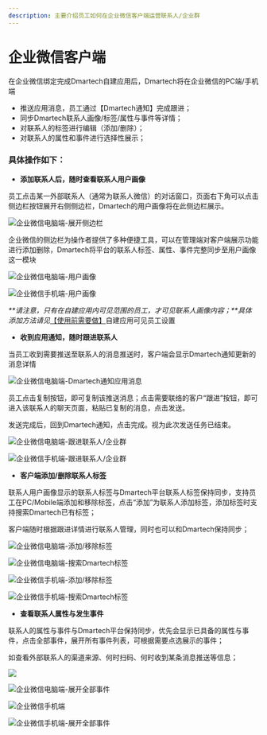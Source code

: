 ```yaml
---
description: 主要介绍员工如何在企业微信客户端运营联系人/企业群
---
```


# 企业微信客户端

在企业微信绑定完成Dmartech自建应用后，Dmartech将在企业微信的PC端/手机端



* 推送应用消息，员工通过【Dmartech通知】完成跟进；
* 同步Dmartech联系人画像/标签/属性与事件等详情；
* 对联系人的标签进行编辑（添加/删除）；
* 对联系人的属性和事件进行选择性展示；

### 具体操作如下：

* **添加联系人后，随时查看联系人用户画像**

员工点击某一外部联系人（通常为联系人微信）的对话窗口，页面右下角可以点击侧边栏按钮展开右侧侧边栏，Dmartech的用户画像将在此侧边栏展示。

![&#x4F01;&#x4E1A;&#x5FAE;&#x4FE1;&#x7535;&#x8111;&#x7AEF;-&#x5C55;&#x5F00;&#x4FA7;&#x8FB9;&#x680F;](../.gitbook/assets/37.png)

企业微信的侧边栏为操作者提供了多种便捷工具，可以在管理端对客户端展示功能进行添加删除，Dmartech将平台的联系人标签、属性、事件完整同步至用户画像这一模块

![&#x4F01;&#x4E1A;&#x5FAE;&#x4FE1;&#x7535;&#x8111;&#x7AEF;-&#x7528;&#x6237;&#x753B;&#x50CF;](../.gitbook/assets/38.png)

![&#x4F01;&#x4E1A;&#x5FAE;&#x4FE1;&#x624B;&#x673A;&#x7AEF;-&#x7528;&#x6237;&#x753B;&#x50CF;](../.gitbook/assets/45.jpeg)

_**请注意，只有在自建应用内可见范围的员工，才可见联系人画像内容；**具体添加方法请见_[【使用前需要做】](shi-yong-qian-xu-yao-zuo.md)自建应用可见员工设置

* **收到应用通知，随时跟进联系人**

当员工收到需要推送至联系人的消息推送时，客户端会显示Dmartech通知更新的消息详情

![&#x4F01;&#x4E1A;&#x5FAE;&#x4FE1;&#x7535;&#x8111;&#x7AEF;-Dmartech&#x901A;&#x77E5;&#x5E94;&#x7528;&#x6D88;&#x606F;](../.gitbook/assets/36%20%281%29.png)

员工点击复制按钮，即可复制该推送消息；点击需要联络的客户“跟进”按钮，即可进入该联系人的聊天页面，粘贴已复制的消息，点击发送。

发送完成后，回到Dmartech通知，点击完成。视为此次发送任务已结束。

![&#x4F01;&#x4E1A;&#x5FAE;&#x4FE1;&#x7535;&#x8111;&#x7AEF;-&#x8DDF;&#x8FDB;&#x8054;&#x7CFB;&#x4EBA;/&#x4F01;&#x4E1A;&#x7FA4;](../.gitbook/assets/57.png)

![&#x4F01;&#x4E1A;&#x5FAE;&#x4FE1;&#x624B;&#x673A;&#x7AEF;-&#x8DDF;&#x8FDB;&#x8054;&#x7CFB;&#x4EBA;/&#x4F01;&#x4E1A;&#x7FA4;](../.gitbook/assets/58%20%281%29.jpeg)

* **客户端添加/删除联系人标签**

联系人用户画像显示的联系人标签与Dmartech平台联系人标签保持同步，支持员工在PC/Mobile端添加和移除标签，点击“添加”为联系人添加标签，添加标签时支持搜索Dmartech已有标签；

客户端随时根据跟进详情进行联系人管理，同时也可以和Dmartech保持同步；

![&#x4F01;&#x4E1A;&#x5FAE;&#x4FE1;&#x7535;&#x8111;&#x7AEF;-&#x6DFB;&#x52A0;/&#x79FB;&#x9664;&#x6807;&#x7B7E;](../.gitbook/assets/47.png)

![&#x4F01;&#x4E1A;&#x5FAE;&#x4FE1;&#x7535;&#x8111;&#x7AEF;-&#x641C;&#x7D22;Dmartech&#x6807;&#x7B7E;](../.gitbook/assets/50.png)

![&#x4F01;&#x4E1A;&#x5FAE;&#x4FE1;&#x624B;&#x673A;&#x7AEF;-&#x6DFB;&#x52A0;/&#x79FB;&#x9664;&#x6807;&#x7B7E;](../.gitbook/assets/46%20%281%29.jpeg)

![&#x4F01;&#x4E1A;&#x5FAE;&#x4FE1;&#x624B;&#x673A;&#x7AEF;-&#x641C;&#x7D22;Dmartech&#x6807;&#x7B7E;](../.gitbook/assets/51.jpeg)

* **查看联系人属性与发生事件**

联系人的属性与事件与Dmartech平台保持同步，优先会显示已具备的属性与事件，点击全部事件，展开所有事件列表，可根据需要点选展示的事件；

如查看外部联系人的渠道来源、何时扫码、何时收到某条消息推送等信息；

![](../.gitbook/assets/52.png)

![&#x4F01;&#x4E1A;&#x5FAE;&#x4FE1;&#x7535;&#x8111;&#x7AEF;-&#x5C55;&#x5F00;&#x5168;&#x90E8;&#x4E8B;&#x4EF6;](../.gitbook/assets/55.png)

![&#x4F01;&#x4E1A;&#x5FAE;&#x4FE1;&#x624B;&#x673A;&#x7AEF;](../.gitbook/assets/53.jpeg)

![&#x4F01;&#x4E1A;&#x5FAE;&#x4FE1;&#x624B;&#x673A;&#x7AEF;-&#x5C55;&#x5F00;&#x5168;&#x90E8;&#x4E8B;&#x4EF6;](../.gitbook/assets/54.jpeg)

